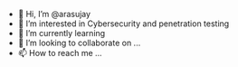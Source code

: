 - 👋 Hi, I’m @arasujay
- 👀 I’m interested in Cybersecurity and penetration testing
- 🌱 I’m currently learning 
- 💞️ I’m looking to collaborate on ...
- 📫 How to reach me ...

<!---
arasujay/arasujay is a ✨ special ✨ repository because its `README.md` (this file) appears on your GitHub profile.
You can click the Preview link to take a look at your changes.
--->
